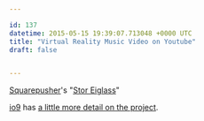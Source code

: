 ```yaml
---

id: 137
datetime: 2015-05-15 19:39:07.713048 +0000 UTC
title: "Virtual Reality Music Video on Youtube"
draft: false


---
```


[Squarepusher](https://en.wikipedia.org/wiki/Squarepusher)'s "[Stor Eiglass](https://www.youtube.com/watch?v=6Olt-ZtV_CE)"

[io9](http://io9.com) has [a little more detail on the project](http://io9.com/squarepushers-trippy-new-vr-video-puts-you-in-control-o-1704430410).
